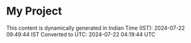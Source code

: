 # My Project

This content is dynamically generated in Indian Time (IST): 2024-07-22 09:49:44 IST
Converted to UTC: 2024-07-22 04:19:44 UTC
